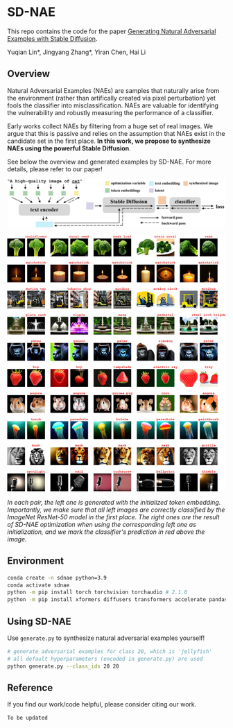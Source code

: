 # SD-NAE
This repo contains the code for the paper [Generating Natural Adversarial Examples with Stable Diffusion]().

Yuqian Lin*, Jingyang Zhang*, Yiran Chen, Hai Li

## Overview
Natural Adversarial Examples (NAEs) are samples that naturally arise from the environment (rather than artifically created via pixel perturbation) yet fools the classifier into misclassification. NAEs are valuable for identifying the vulnerability and robustly measuring the performance of a classifier.


Early works collect NAEs by filtering from a huge set of real images. We argue that this is passive and relies on the assumption that NAEs exist in the candidate set in the first place. **In this work, we propose to synthesize NAEs using the powerful Stable Diffusion**.

See below the overview and generated examples by SD-NAE. For more details, please refer to our paper!

![overview of SD-NAE](figures/method.png)


![examples synthesized by SD-NAE](figures/main.png)
<p>
    <em>In each pair, the left one is generated with the initialized token embedding. Importantly, we make sure that all left images are correctly classified by the ImageNet ResNet-50 model in the first place. The right ones are the result of SD-NAE optimization when using the corresponding left one as initialization, and we mark the classifier's prediction in red above the image.</em>
</p>

## Environment
```bash
conda create -n sdnae python=3.9
conda activate sdnae
python -m pip install torch torchvision torchaudio # 2.1.0
python -m pip install xformers diffusers transformers accelerate pandas
```

## Using SD-NAE
Use `generate.py` to synthesize natural adversarial examples yourself!
```bash
# generate adversarial examples for class 20, which is 'jellyfish'
# all default hyperparameters (encoded in generate.py) are used
python generate.py --class_ids 20 20
```

## Reference
If you find our work/code helpful, please consider citing our work.
```
To be updated
```